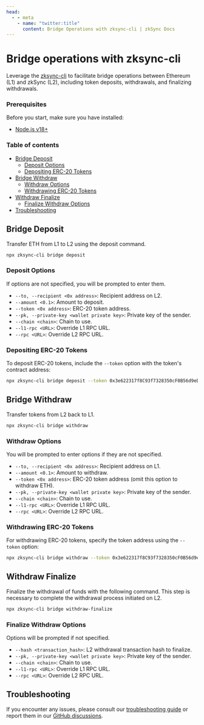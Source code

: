 ```yaml
---
head:
  - - meta
    - name: "twitter:title"
      content: Bridge Operations with zksync-cli | zkSync Docs
---
```


# Bridge operations with zksync-cli

Leverage the [zksync-cli](../../zksync-cli/getting-started.md) to facilitate bridge operations between Ethereum (L1) and zkSync (L2), including token deposits, withdrawals, and finalizing withdrawals.

### Prerequisites

Before you start, make sure you have installed:

- [Node.js v18+](https://nodejs.org/en)

### Table of contents

- [Bridge Deposit](#bridge-deposit)
  - [Deposit Options](#deposit-options)
  - [Depositing ERC-20 Tokens](#depositing-erc-20-tokens)
- [Bridge Withdraw](#bridge-withdraw)
  - [Withdraw Options](#withdraw-options)
  - [Withdrawing ERC-20 Tokens](#withdrawing-erc-20-tokens)
- [Withdraw Finalize](#withdraw-finalize)
  - [Finalize Withdraw Options](#finalize-withdraw-options)
- [Troubleshooting](#troubleshooting)

## Bridge Deposit

Transfer ETH from L1 to L2 using the deposit command.

```bash
npx zksync-cli bridge deposit
```

### Deposit Options

If options are not specified, you will be prompted to enter them.

- `--to, --recipient <0x address>`: Recipient address on L2.
- `--amount <0.1>`: Amount to deposit.
- `--token <0x address>`: ERC-20 token address.
- `--pk, --private-key <wallet private key>`: Private key of the sender.
- `--chain <chain>`: Chain to use.
- `--l1-rpc <URL>`: Override L1 RPC URL.
- `--rpc <URL>`: Override L2 RPC URL.

### Depositing ERC-20 Tokens

To deposit ERC-20 tokens, include the `--token` option with the token's contract address:

```bash
npx zksync-cli bridge deposit --token 0x3e622317f8C93f7328350cF0B56d9eD4C620C5d6
```

## Bridge Withdraw

Transfer tokens from L2 back to L1.

```bash
npx zksync-cli bridge withdraw
```

### Withdraw Options

You will be prompted to enter options if they are not specified.

- `--to, --recipient <0x address>`: Recipient address on L1.
- `--amount <0.1>`: Amount to withdraw.
- `--token <0x address>`: ERC-20 token address (omit this option to withdraw ETH).
- `--pk, --private-key <wallet private key>`: Private key of the sender.
- `--chain <chain>`: Chain to use.
- `--l1-rpc <URL>`: Override L1 RPC URL.
- `--rpc <URL>`: Override L2 RPC URL.

### Withdrawing ERC-20 Tokens

For withdrawing ERC-20 tokens, specify the token address using the `--token` option:

```bash
npx zksync-cli bridge withdraw --token 0x3e622317f8C93f7328350cF0B56d9eD4C620C5d6
```

## Withdraw Finalize

Finalize the withdrawal of funds with the following command. This step is necessary to complete the withdrawal process initiated on L2.

```bash
npx zksync-cli bridge withdraw-finalize
```

### Finalize Withdraw Options

Options will be prompted if not specified.

- `--hash <transaction_hash>`: L2 withdrawal transaction hash to finalize.
- `--pk, --private-key <wallet private key>`: Private key of the sender.
- `--chain <chain>`: Chain to use.
- `--l1-rpc <URL>`: Override L1 RPC URL.
- `--rpc <URL>`: Override L2 RPC URL.

## Troubleshooting

If you encounter any issues, please consult our [troubleshooting guide](../../zksync-cli/troubleshooting.md) or report them in our [GitHub discussions](https://github.com/zkSync-Community-Hub/zksync-developers/discussions/new?category=general).
